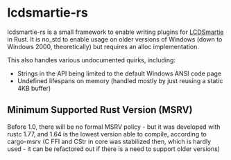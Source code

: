 # lcdsmartie-rs

lcdsmartie-rs is a small framework to enable writing plugins for [LCDSmartie](https://github.com/LCD-Smartie/LCDSmartie) in Rust.
It is no_std to enable usage on older versions of Windows (down to Windows 2000, theoretically) but requires an alloc implementation.
 
This also handles various undocumented quirks, including:
* Strings in the API being limited to the default Windows ANSI code page
* Undefined lifespans on memory (handled mostly by just reusing a static 4KB buffer)
 
## Minimum Supported Rust Version (MSRV)
Before 1.0, there will be no formal MSRV policy - but it was developed with rustc 1.77, and 1.64 is the lowest version able to compile, according to cargo-msrv (C FFI and CStr in core was stabilized then, which is hardly used - it can be refactored out if there is a need to support older versions)